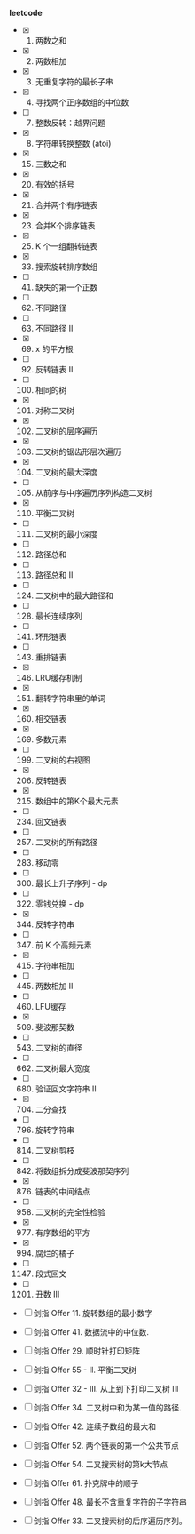 **leetcode**

- [x] 1. 两数之和 

- [x] 2. 两数相加 

- [x] 3. 无重复字符的最长子串

- [x] 4. 寻找两个正序数组的中位数

- [ ] 7. 整数反转：越界问题

- [x] 8. 字符串转换整数 (atoi)

- [x] 15. 三数之和

- [x] 20. 有效的括号

- [x] 21. 合并两个有序链表

- [x] 23. 合并K个排序链表

- [x] 25. K 个一组翻转链表

- [x] 33. 搜索旋转排序数组

- [ ] 41. 缺失的第一个正数

- [ ] 62. 不同路径

- [ ] 63. 不同路径 II

- [x] 69. x 的平方根

- [ ] 92. 反转链表 II

- [ ] 100. 相同的树

- [x] 101. 对称二叉树

- [x] 102. 二叉树的层序遍历

- [x] 103. 二叉树的锯齿形层次遍历

- [x] 104. 二叉树的最大深度

- [ ] 105. 从前序与中序遍历序列构造二叉树

- [x] 110. 平衡二叉树

- [ ] 111. 二叉树的最小深度

- [ ] 112. 路径总和

- [ ] 113. 路径总和 II

- [ ] 124. 二叉树中的最大路径和

- [ ] 128. 最长连续序列

- [ ] 141. 环形链表

- [ ] 143. 重排链表

- [x] 146. LRU缓存机制

- [x] 151. 翻转字符串里的单词

- [x] 160. 相交链表

- [x] 169. 多数元素

- [ ] 199. 二叉树的右视图

- [x] 206. 反转链表

- [x] 215. 数组中的第K个最大元素

- [ ] 234. 回文链表

- [ ] 257. 二叉树的所有路径

- [ ] 283. 移动零

- [ ] 300. 最长上升子序列 - dp

- [ ] 322. 零钱兑换 - dp

- [x] 344. 反转字符串

- [ ] 347. 前 K 个高频元素

- [x] 415. 字符串相加

- [ ] 445. 两数相加 II

- [ ] 460. LFU缓存

- [x] 509. 斐波那契数

- [ ] 543. 二叉树的直径

- [ ] 662. 二叉树最大宽度

- [ ] 680. 验证回文字符串 Ⅱ

- [x] 704. 二分查找

- [ ] 796. 旋转字符串

- [ ] 814. 二叉树剪枝

- [ ] 842. 将数组拆分成斐波那契序列

- [x] 876. 链表的中间结点

- [ ] 958. 二叉树的完全性检验

- [x] 977. 有序数组的平方

- [x] 994. 腐烂的橘子                            

- [ ] 1147. 段式回文                              

- [ ] 1201. 丑数 III                              

- [ ] 剑指 Offer 11. 旋转数组的最小数字           

- [ ] 剑指 Offer 41. 数据流中的中位数.           

- [ ] 剑指 Offer 29. 顺时针打印矩阵      

- [ ] 剑指 Offer 55 - II. 平衡二叉树              

- [ ] 剑指 Offer 32 - III. 从上到下打印二叉树 III 

- [ ] 剑指 Offer 34. 二叉树中和为某一值的路径.   

- [ ] 剑指 Offer 42. 连续子数组的最大和          

- [ ] 剑指 Offer 52. 两个链表的第一个公共节点    

- [ ] 剑指 Offer 54. 二叉搜索树的第k大节点        

- [ ] 剑指 Offer 61. 扑克牌中的顺子              

- [ ] 剑指 Offer 48. 最长不含重复字符的子字符串   

- [ ] 剑指 Offer 33. 二叉搜索树的后序遍历序列。
